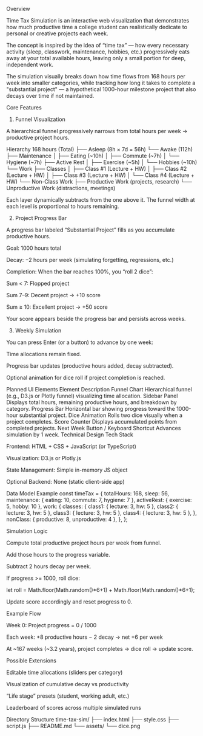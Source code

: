 Overview

Time Tax Simulation is an interactive web visualization that demonstrates how much productive time a college student can realistically dedicate to personal or creative projects each week.

The concept is inspired by the idea of “time tax” — how every necessary activity (sleep, classwork, maintenance, hobbies, etc.) progressively eats away at your total available hours, leaving only a small portion for deep, independent work.

The simulation visually breaks down how time flows from 168 hours per week into smaller categories, while tracking how long it takes to complete a "substantial project" — a hypothetical 1000-hour milestone project that also decays over time if not maintained.

Core Features
1. Funnel Visualization

A hierarchical funnel progressively narrows from total hours per week → productive project hours.

Hierarchy
168 hours (Total)
├── Asleep (8h × 7d = 56h)
└── Awake (112h)
    ├── Maintenance
    │   ├── Eating (~10h)
    │   ├── Commute (~7h)
    │   └── Hygiene (~7h)
    ├── Active Rest
    │   ├── Exercise (~5h)
    │   └── Hobbies (~10h)
    └── Work
        ├── Classes
        │   ├── Class #1 (Lecture + HW)
        │   ├── Class #2 (Lecture + HW)
        │   ├── Class #3 (Lecture + HW)
        │   └── Class #4 (Lecture + HW)
        └── Non-Class Work
            ├── Productive Work (projects, research)
            └── Unproductive Work (distractions, meetings)


Each layer dynamically subtracts from the one above it. The funnel width at each level is proportional to hours remaining.

2. Project Progress Bar

A progress bar labeled “Substantial Project” fills as you accumulate productive hours.

Goal: 1000 hours total

Decay: −2 hours per week (simulating forgetting, regressions, etc.)

Completion: When the bar reaches 100%, you “roll 2 dice”:

Sum < 7: Flopped project

Sum 7–9: Decent project → +10 score

Sum ≥ 10: Excellent project → +50 score

Your score appears beside the progress bar and persists across weeks.

3. Weekly Simulation

You can press Enter (or a button) to advance by one week:

Time allocations remain fixed.

Progress bar updates (productive hours added, decay subtracted).

Optional animation for dice roll if project completion is reached.

Planned UI Elements
Element	Description
Funnel Chart	Hierarchical funnel (e.g., D3.js or Plotly funnel) visualizing time allocation.
Sidebar Panel	Displays total hours, remaining productive hours, and breakdown by category.
Progress Bar	Horizontal bar showing progress toward the 1000-hour substantial project.
Dice Animation	Rolls two dice visually when a project completes.
Score Counter	Displays accumulated points from completed projects.
Next Week Button / Keyboard Shortcut	Advances simulation by 1 week.
Technical Design
Tech Stack

Frontend: HTML + CSS + JavaScript (or TypeScript)

Visualization: D3.js or Plotly.js

State Management: Simple in-memory JS object

Optional Backend: None (static client-side app)

Data Model Example
const timeTax = {
  totalHours: 168,
  sleep: 56,
  maintenance: { eating: 10, commute: 7, hygiene: 7 },
  activeRest: { exercise: 5, hobby: 10 },
  work: {
    classes: {
      class1: { lecture: 3, hw: 5 },
      class2: { lecture: 3, hw: 5 },
      class3: { lecture: 3, hw: 5 },
      class4: { lecture: 3, hw: 5 },
    },
    nonClass: { productive: 8, unproductive: 4 },
  },
};

Simulation Logic

Compute total productive project hours per week from funnel.

Add those hours to the progress variable.

Subtract 2 hours decay per week.

If progress >= 1000, roll dice:

let roll = Math.floor(Math.random()*6+1) + Math.floor(Math.random()*6+1);


Update score accordingly and reset progress to 0.

Example Flow

Week 0: Project progress = 0 / 1000

Each week: +8 productive hours − 2 decay → net +6 per week

At ~167 weeks (~3.2 years), project completes → dice roll → update score.

Possible Extensions

Editable time allocations (sliders per category)

Visualization of cumulative decay vs productivity

“Life stage” presets (student, working adult, etc.)

Leaderboard of scores across multiple simulated runs

Directory Structure
time-tax-sim/
├── index.html
├── style.css
├── script.js
├── README.md
└── assets/
    └── dice.png
